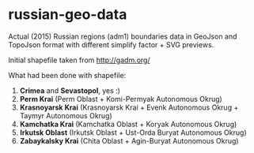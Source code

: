 # russian-geo-data
Actual (2015) Russian regions (adm1) boundaries data in GeoJson and TopoJson format with different simplify factor + SVG previews.

Initial shapefile taken from http://gadm.org/

What had been done with shapefile:

1. **Crimea** and **Sevastopol**, yes :)
2. **Perm Krai** (Perm Oblast + Komi-Permyak Autonomous Okrug)
3. **Krasnoyarsk Krai** (Krasnoyarsk Krai + Evenk Autonomous Okrug + Taymyr Autonomous Okrug)
4. **Kamchatka Krai** (Kamchatka Oblast + Koryak Autonomous Okrug)
5. **Irkutsk Oblast** (Irkutsk Oblast + Ust-Orda Buryat Autonomous Okrug)
6. **Zabaykalsky Krai** (Chita Oblast + Agin-Buryat Autonomous Okrug)

